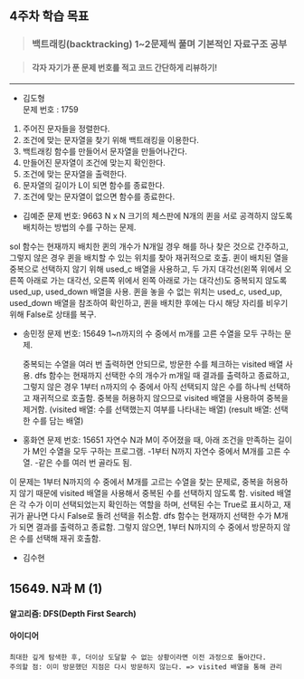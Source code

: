 ## 4주차 학습 목표
> ### 백트래킹(backtracking) 1~2문제씩 풀며 기본적인 자료구조 공부

> #### 각자 자기가 푼 문제 번호를 적고 코드 간단하게 리뷰하기! 

***
* 김도형    
문제 번호 : 1759
1. 주어진 문자들을 정렬한다.
2. 조건에 맞는 문자열을 찾기 위해 백트래킹을 이용한다.
3. 백트래킹 함수를 만들어서 문자열을 만들어나간다.
4. 만들어진 문자열이 조건에 맞는지 확인한다.
5. 조건에 맞는 문자열을 출력한다.
6. 문자열의 길이가 L이 되면 함수를 종료한다.
7. 조건에 맞는 문자열이 없으면 함수를 종료한다.
* 김예준
문제 번호: 9663
N x N 크기의 체스판에 N개의 퀸을 서로 공격하지 않도록 배치하는 방법의 수를 구하는 문제.

sol 함수는 현재까지 배치한 퀸의 개수가 N개일 경우 해를 하나 찾은 것으로 간주하고, 그렇지 않은 경우 퀸을 배치할 수 있는 위치를 찾아 재귀적으로 호출.
퀸이 배치된 열을 중복으로 선택하지 않기 위해 used_c 배열을 사용하고, 두 가지 대각선(왼쪽 위에서 오른쪽 아래로 가는 대각선, 오른쪽 위에서 왼쪽 아래로 가는 대각선)도 중복되지 않도록 used_up, used_down 배열을 사용.
퀸을 놓을 수 없는 위치는 used_c, used_up, used_down 배열을 참조하여 확인하고, 퀸을 배치한 후에는 다시 해당 자리를 비우기 위해 False로 상태를 복구.


* 송민정
    문제 번호: 15649
    1~n까지의 수 중에서 m개를 고른 수열을 모두 구하는 문제. 

    중복되는 수열을 여러 번 출력하면 안되므로, 방문한 수를 체크하는 visited 배열 사용.
    dfs 함수는 현재까지 선택한 수의 개수가 m개일 때 결과를 출력하고 종료하고, 그렇지 않은 경우 1부터 n까지의 수 중에서 아직 선택되지 않은 수를 하나씩 선택하고 재귀적으로 호출함. 중복을 허용하지 않으므로 visited 배열을 사용하여 중복을 제거함.
    (visited 배열: 수를 선택했는지 여부를 나타내는 배열)
    (result 배열: 선택한 수를 담는 배열)

* 홍화연
문제 번호: 15651
자연수 N과 M이 주어졌을 때, 아래 조건을 만족하는 길이가 M인 수열을 모두 구하는 프로그램.
-1부터 N까지 자연수 중에서 M개를 고른 수열.
-같은 수를 여러 번 골라도 됨.

이 문제는 1부터 N까지의 수 중에서 M개를 고르는 수열을 찾는 문제로, 중복을 허용하지 않기 때문에 visited 배열을 사용해서 중복된 수를 선택하지 않도록 함.
visited 배열은 각 수가 이미 선택되었는지 확인하는 역할을 하며, 선택된 수는 True로 표시하고, 재귀가 끝나면 다시 False로 돌려 선택을 취소함.
dfs 함수는 현재까지 선택한 수가 M개가 되면 결과를 출력하고 종료함. 그렇지 않으면, 1부터 N까지의 수 중에서 방문하지 않은 수를 선택해 재귀 호출함.

* 김수현
## 15649. N과 M (1)
#### 알고리즘: DFS(Depth First Search)
#### 아이디어
    최대한 깊게 탐색한 후, 더이상 도달할 수 없는 상황이라면 이전 과정으로 돌아간다.
    주의할 점: 이미 방문했던 지점은 다시 방문하지 않는다. => visited 배열을 통해 관리

    
  
